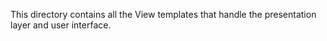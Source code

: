 This directory contains all the View templates that handle the presentation layer and user interface.